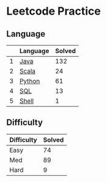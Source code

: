 # Leetcode Practice

## Language
| |Language|Solved|
|---|---|---|
|1|<a href='https://github.com/barneywill/leetcode/tree/master/leetcode/src/java'>Java</a>|132|
|2|<a href='https://github.com/barneywill/leetcode/tree/master/leetcode/src/scala'>Scala</a>|24|
|3|<a href='https://github.com/barneywill/leetcode/tree/master/leetcode/src/python'>Python</a>|61|
|4|<a href='https://github.com/barneywill/leetcode/tree/master/leetcode/src/sql'>SQL</a>|13|
|5|<a href='https://github.com/barneywill/leetcode/tree/master/leetcode/src/shell'>Shell</a>|1|

## Difficulty
|Difficulty|Solved|
|---|---|
|Easy|74|
|Med|89|
|Hard|9|
